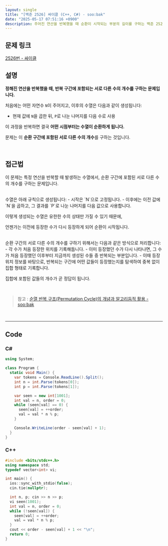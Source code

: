 ```yaml
---
layout: single
title: "[백준 2526] 싸이클 (C++, C#) - soo:bak"
date: "2025-05-17 07:51:16 +0900"
description: 주어진 연산을 반복했을 때 순환이 시작되는 부분의 길이를 구하는 백준 2526번 싸이클 문제의 C++ 및 C# 풀이 및 해설
---
```


## 문제 링크
[2526번 - 싸이클](https://www.acmicpc.net/problem/2526)

## 설명

**정해진 연산을 반복했을 때, 반복 구간에 포함되는 서로 다른 수의 개수를 구하는 문제입니다.**

처음에는 어떤 자연수 `N`이 주어지고, 이후의 수열은 다음과 같이 생성됩니다:

- 현재 값에 `N`을 곱한 뒤, `P`로 나눈 나머지를 다음 수로 사용

이 과정을 반복하면 결국 **어떤 시점부터는 수열이 순환하게 됩니다.**

문제는 이 **순환 구간에 포함된 서로 다른 수의 개수**를 구하는 것입니다.

<br>

## 접근법

이 문제는 특정 연산을 반복할 때 발생하는 수열에서, 순환 구간에 포함된 서로 다른 수의 개수를 구하는 문제입니다.

<br>
수열은 아래 규칙으로 생성됩니다:
- 시작은 `N`으로 고정됩니다.
- 이후에는 이전 값에 `N`을 곱하고, 그 결과를 `P`로 나눈 나머지를 다음 값으로 사용합니다.

이렇게 생성되는 수열은 유한한 수의 상태만 가질 수 있기 때문에,

언젠가는 이전에 등장한 수가 다시 등장하게 되어 순환이 시작됩니다.

<br>
순환 구간의 서로 다른 수의 개수를 구하기 위해서는 다음과 같은 방식으로 처리합니다:
- 각 수가 처음 등장한 위치를 기록해둡니다.
- 이미 등장했던 수가 다시 나타나면, 그 수가 처음 등장했던 이후부터 지금까지 생성된 수들 중 반복되는 부분입니다.
- 이때 등장 위치 정보를 바탕으로, 반복되는 구간에 어떤 값들이 등장했는지를 탐색하여 중복 없이 집합 형태로 기록합니다.

집합에 포함된 값들의 개수가 곧 정답이 됩니다.

<br>

> 참고 : [순열 반복 구조(Permutation Cycle)의 개념과 알고리듬적 활용 - soo:bak](https://soo-bak.github.io/algorithm/theory/middle-square-algorithm/)

<br>

---

## Code

### C#
```csharp
using System;

class Program {
  static void Main() {
    var tokens = Console.ReadLine().Split();
    int n = int.Parse(tokens[0]);
    int p = int.Parse(tokens[1]);

    var seen = new int[1001];
    int val = n, order = 0;
    while (seen[val] == 0) {
      seen[val] = ++order;
      val = val * n % p;
    }

    Console.WriteLine(order - seen[val] + 1);
  }
}
```

### C++
```cpp
#include <bits/stdc++.h>
using namespace std;
typedef vector<int> vi;

int main() {
  ios::sync_with_stdio(false);
  cin.tie(nullptr);

  int n, p; cin >> n >> p;
  vi seen(1001);
  int val = n, order = 0;
  while (!seen[val]) {
    seen[val] = ++order;
    val = val * n % p;
  }
  cout << order - seen[val] + 1 << "\n";
  return 0;
}
```
